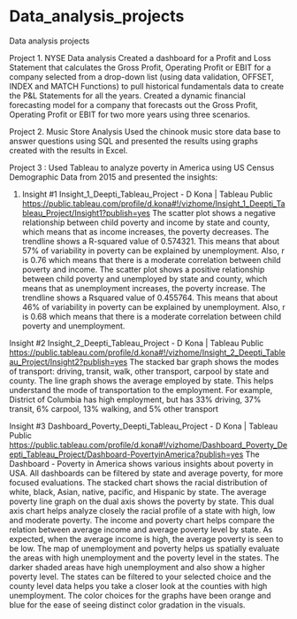 # Data_analysis_projects
Data analysis projects

Project 1. NYSE Data analysis
Created a dashboard for a Profit and Loss Statement that calculates the Gross Profit, Operating Profit or EBIT for a company selected from a drop-down list (using data validation, OFFSET, INDEX and MATCH Functions) to pull historical fundamentals data to create the P&L Statements for all the years. Created a dynamic financial forecasting model for a company that forecasts out the Gross Profit, Operating Profit or EBIT for two more years using three scenarios.

Project 2. Music Store Analysis
Used the chinook music store data base to answer questions using SQL and presented the results using graphs created with the results in Excel. 

Project 3 : Used Tableau to analyze poverty in America using US Census Demographic Data from 2015 and presented the insights: 

 1. Insight #1
Insight_1_Deepti_Tableau_Project - D Kona | Tableau Public
https://public.tableau.com/profile/d.kona#!/vizhome/Insight_1_Deepti_Tableau_Project/Insight1?publish=yes
The scatter plot shows a negative relationship between child poverty and income by state and county,
which means that as income increases, the poverty decreases. The trendline shows a R-squared value of
0.574321. This means that about 57% of variability in poverty can be explained by unemployment. Also,
r is 0.76 which means that there is a moderate correlation between child poverty and income.
The scatter plot shows a positive relationship between child poverty and unemployed by state and
county, which means that as unemployment increases, the poverty increase. The trendline shows a Rsquared value of 0.455764. This means that about 46% of variability in poverty can be explained by
unemployment. Also, r is 0.68 which means that there is a moderate correlation between child poverty
and unemployment.

Insight #2
Insight_2_Deepti_Tableau_Project - D Kona | Tableau Public
https://public.tableau.com/profile/d.kona#!/vizhome/Insight_2_Deepti_Tableau_Project/Insight2?publish=yes
The stacked bar graph shows the modes of transport: driving, transit, walk, other transport, carpool by
state and county. The line graph shows the average employed by state. This helps understand the mode
of transportation to the employment. For example, District of Columbia has high employment, but has
33% driving, 37% transit, 6% carpool, 13% walking, and 5% other transport

Insight #3
Dashboard_Poverty_Deepti_Tableau_Project - D Kona | Tableau Public
https://public.tableau.com/profile/d.kona#!/vizhome/Dashboard_Poverty_Deepti_Tableau_Project/Dashboard-PovertyinAmerica?publish=yes
The Dashboard - Poverty in America shows various insights about poverty in USA. All dashboards can be
filtered by state and average poverty, for more focused evaluations.
The stacked chart shows the racial distribution of white, black, Asian, native, pacific, and Hispanic by
state. The average poverty line graph on the dual axis shows the poverty by state. This dual axis chart
helps analyze closely the racial profile of a state with high, low and moderate poverty.
The income and poverty chart helps compare the relation between average income and average poverty
level by state. As expected, when the average income is high, the average poverty is seen to be low.
The map of unemployment and poverty helps us spatially evaluate the areas with high unemployment
and the poverty level in the states. The darker shaded areas have high unemployment and also show a
higher poverty level. The states can be filtered to your selected choice and the county level data helps
you take a closer look at the counties with high unemployment.
The color choices for the graphs have been orange and blue for the ease of seeing distinct color
gradation in the visuals.
